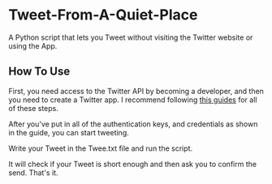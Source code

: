 # Tweet-From-A-Quiet-Place
A Python script that lets you Tweet without visiting the Twitter website or using the App.

## How To Use
First, you need access to the Twitter API by becoming a developer, and then you need to create a Twitter app. I recommend following [this guides](https://realpython.com/twitter-bot-python-tweepy/) for all of these steps.

After you've put in all of the authentication keys, and credentials as shown in the guide, you can start tweeting.

Write your Tweet in the Twee.txt file and run the script.

It will check if your Tweet is short enough and then ask you to confirm the send. That's it.
